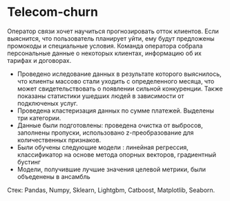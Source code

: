 # Telecom-churn
Оператор связи хочет научиться прогнозировать отток клиентов. Если выяснится, что пользователь планирует уйти, ему будут предложены промокоды и специальные условия. Команда оператора собрала персональные данные о некоторых клиентах, информацию об их тарифах и договорах. 

* Проведено иследование данных в результате которого выяснилось, что клиенты массово стали уходить с определенного месяца, что может свидетельствовать о появлении сильной конкуренции. Также показаны статистики ушедших людей в зависимости от подключеных услуг.
* Проведена кластеризация данных по сумме платежей. Выделены три категории.
* Данные были подготовлены: проведена очистка от выбросов, заполнены пропуски, использовано z-преобразование для количественных признаков.
* Были обучены следующие модели : линейная регрессия, классификатор на основе метода опорных векторов, градиентный бустинг
* Модели, получившие лучшие значения целевой метрики, были объеденены в ансамбль

Стек: Pandas, Numpy, Sklearn, Lightgbm, Catboost, Matplotlib, Seaborn.
